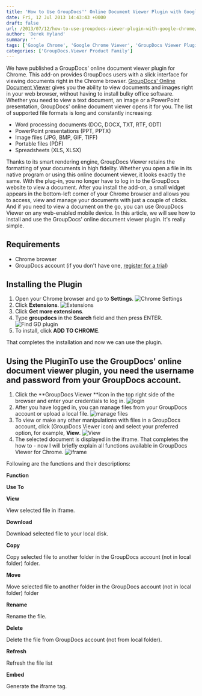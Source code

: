 ```yaml
---
title: 'How to Use GroupDocs'' Online Document Viewer Plugin with Google Chrome'
date: Fri, 12 Jul 2013 14:43:43 +0000
draft: false
url: /2013/07/12/how-to-use-groupdocs-viewer-plugin-with-google-chrome/
author: 'Derek Hyland'
summary: ''
tags: ['Google Chrome', 'Google Chrome Viewer', 'GroupDocs Viewer Plugin', 'online document management system', 'online document viewer', 'View documents online', 'zArchive']
categories: ['GroupDocs.Viewer Product Family']
---
```


We have published a GroupDocs' online document viewer plugin for Chrome. This add-on provides GroupDocs users with a slick interface for viewing documents right in the Chrome browser. [GroupDocs' Online Document Viewer](http://groupdocs.com/apps/viewer) gives you the ability to view documents and images right in your web browser, without having to install bulky office software. Whether you need to view a text document, an image or a PowerPoint presentation, GroupDocs' online document viewer opens it for you. The list of supported file formats is long and constantly increasing:

*   Word processing documents (DOC, DOCX, TXT, RTF, ODT)
*   PowerPoint presentations (PPT, PPTX)
*   Image files (JPG, BMP, GIF, TIFF)
*   Portable files (PDF)
*   Spreadsheets (XLS, XLSX)

Thanks to its smart rendering engine, GroupDocs Viewer retains the formatting of your documents in high fidelity. Whether you open a file in its native program or using this online document viewer, it looks exactly the same. With the plug-in, you no longer have to log in to the GroupDocs website to view a document. After you install the add-on, a small widget appears in the bottom-left corner of your Chrome browser and allows you to access, view and manage your documents with just a couple of clicks. And if you need to view a document on the go, you can use GroupDocs Viewer on any web-enabled mobile device. In this article, we will see how to install and use the GroupDocs' online document viewer plugin. It's really simple.

## **Requirements**

*   Chrome browser
*   GroupDocs account (if you don't have one, [register for a trial](http://groupdocs.com))

## Installing the Plugin

1.  Open your Chrome browser and go to **Settings**. ![](https://blog.groupdocs.com/wp-content/uploads/sites/4/2013/07/11.png "Chrome Settings")
2.  Click **Extensions**. ![](https://blog.groupdocs.com/wp-content/uploads/sites/4/2013/07/2.png "Extensions")
3.  Click **Get more extensions**.
4.  Type **groupdocs** in the **Search** field and then press ENTER. ![](https://blog.groupdocs.com/wp-content/uploads/sites/4/2013/07/3.png "Find GD plugin")
5.  To install, click **ADD TO CHROME**.

That completes the installation and now we can use the plugin.

## Using the PluginTo use the GroupDocs' online document viewer plugin, you need the username and password from your GroupDocs account.

1.  Click the **GroupDocs Viewer **icon in the top right side of the browser and enter your credentials to log in. ![](https://blog.groupdocs.com/wp-content/uploads/sites/4/2013/07/7.png "login")
2.  After you have logged in, you can manage files from your GroupDocs account or upload a local file. ![](https://blog.groupdocs.com/wp-content/uploads/sites/4/2013/07/4.png "manage files")
3.  To view or make any other manipulations with files in a GroupDocs account, click (GroupDocs Viewer icon) and select your preferred option, for example, **View**. ![](https://blog.groupdocs.com/wp-content/uploads/sites/4/2013/07/5.png "View")
4.  The selected document is displayed in the iframe. That completes the how to - now I will briefly explain all functions available in GroupDocs Viewer for Chrome. ![](https://blog.groupdocs.com/wp-content/uploads/sites/4/2013/07/6.png "iframe")

Following are the functions and their descriptions:

**Function**

**Use To**

**View**

View selected file in iframe.

**Download**

Download selected file to your local disk.

**Copy**

Copy selected file to another folder in the GroupDocs account (not in local folder) folder.

**Move**

Move selected file to another folder in the GroupDocs account (not in local folder) folder

**Rename**

Rename the file.

**Delete**

Delete the file from GroupDocs account (not from local folder).

**Refresh**

Refresh the file list

**Embed**

Generate the iframe tag.





